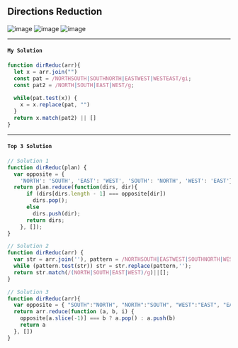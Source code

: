 ## Directions Reduction

![image](https://user-images.githubusercontent.com/99033220/173727925-d55965fc-7907-4462-894e-0a019cc52241.png)
![image](https://user-images.githubusercontent.com/99033220/173727990-2044ad54-fa4d-4944-9493-9101f3788cd4.png)
![image](https://user-images.githubusercontent.com/99033220/173728010-759dbd24-5483-4025-ba1e-cd5abf0c6cdf.png)

---
#### `My Solution`
```JavaScript
function dirReduc(arr){
  let x = arr.join("")
  const pat = /NORTHSOUTH|SOUTHNORTH|EASTWEST|WESTEAST/gi;
  const pat2 = /NORTH|SOUTH|EAST|WEST/g;
  
  while(pat.test(x)) {
    x = x.replace(pat, "")
  }
  return x.match(pat2) || []
}
```
---
#### `Top 3 Solution`
```JavaScript
// Solution 1
function dirReduc(plan) {
  var opposite = {
    'NORTH': 'SOUTH', 'EAST': 'WEST', 'SOUTH': 'NORTH', 'WEST': 'EAST'};
  return plan.reduce(function(dirs, dir){
      if (dirs[dirs.length - 1] === opposite[dir])
        dirs.pop();
      else
        dirs.push(dir);
      return dirs;
    }, []);
}

// Solution 2
function dirReduc(arr) {
  var str = arr.join(''), pattern = /NORTHSOUTH|EASTWEST|SOUTHNORTH|WESTEAST/;
  while (pattern.test(str)) str = str.replace(pattern,'');
  return str.match(/(NORTH|SOUTH|EAST|WEST)/g)||[];
}

// Solution 3
function dirReduc(arr){
  var opposite = { "SOUTH":"NORTH", "NORTH":"SOUTH", "WEST":"EAST", "EAST":"WEST"}
  return arr.reduce(function (a, b, i) {
    opposite[a.slice(-1)] === b ? a.pop() : a.push(b)
    return a
  }, [])
}
```
